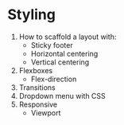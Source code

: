 # Styling

1. How to scaffold a layout with:
   - Sticky footer
   - Horizontal centering
   - Vertical centering
2. Flexboxes
   - Flex-direction
3. Transitions
4. Dropdown menu with CSS
5. Responsive
   - Viewport
